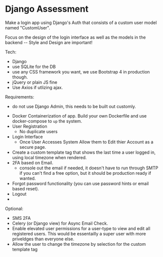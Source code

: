 # Django Assessment
Make a login app using Django's Auth that consists of a custom user model named "CustomUser".

Focus on the design of the login interface as well as the models in the backend -- Style and Design are important!

Tech:
- Django
- use SQLite for the DB
- use any CSS framework you want, we use Bootstrap 4 in production though.
- jQuery or plain JS fine
- Use Axios if utlizing ajax.

Requirements:
* do not use Django Admin, this needs to be built out customly.
- Docker Containerization of app. Build your own Dockerfile and use docker-compose to `up` the system.
- User Registration
    - No duplicate users
- Login Interface
    - Once User Accesses System Allow them to Edit thier Account as a secure page.
- Create a custom template tag that shows the last time a user logged in, using local timezone when rendered. 
- 2FA based on Email.
    - console out the email if needed, it doesn't have to run through SMTP if you can't find a free option, but it should be production ready if wanted.
- Forgot password functionality (you can use password hints or email based reset).
- Logout
- 
 
Optional:
- SMS 2FA
- Celery (or Django view) for Async Email Check.
- Enable elevated user permissions for a user-type to view and edit all registered users. This would be essentailly a super user with more priveldges than everyone else.
- Allow the user to change the timezone by selection for the custom template tag
